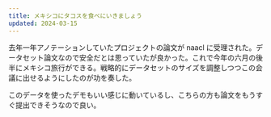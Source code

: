 ```yaml
---
title: メキシコにタコスを食べにいきましょう
updated: 2024-03-15
---
```


去年一年アノテーションしていたプロジェクトの論文が naacl に受理された。データセット論文なので安全だとは思っていたが良かった。これで今年の六月の後半にメキシコ旅行ができる。戦略的にデータセットのサイズを調整しつつこの会議に出せるようにしたのが功を奏した。

このデータを使ったデモもいい感じに動いているし、こちらの方も論文をもうすぐ提出できそうなので良い。
